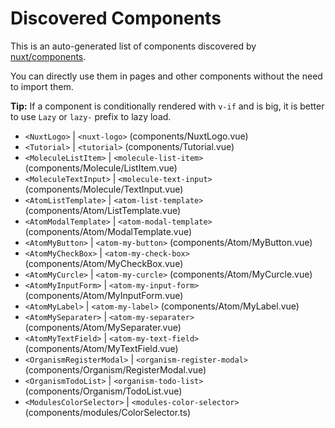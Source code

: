 # Discovered Components

This is an auto-generated list of components discovered by [nuxt/components](https://github.com/nuxt/components).

You can directly use them in pages and other components without the need to import them.

**Tip:** If a component is conditionally rendered with `v-if` and is big, it is better to use `Lazy` or `lazy-` prefix to lazy load.

- `<NuxtLogo>` | `<nuxt-logo>` (components/NuxtLogo.vue)
- `<Tutorial>` | `<tutorial>` (components/Tutorial.vue)
- `<MoleculeListItem>` | `<molecule-list-item>` (components/Molecule/ListItem.vue)
- `<MoleculeTextInput>` | `<molecule-text-input>` (components/Molecule/TextInput.vue)
- `<AtomListTemplate>` | `<atom-list-template>` (components/Atom/ListTemplate.vue)
- `<AtomModalTemplate>` | `<atom-modal-template>` (components/Atom/ModalTemplate.vue)
- `<AtomMyButton>` | `<atom-my-button>` (components/Atom/MyButton.vue)
- `<AtomMyCheckBox>` | `<atom-my-check-box>` (components/Atom/MyCheckBox.vue)
- `<AtomMyCurcle>` | `<atom-my-curcle>` (components/Atom/MyCurcle.vue)
- `<AtomMyInputForm>` | `<atom-my-input-form>` (components/Atom/MyInputForm.vue)
- `<AtomMyLabel>` | `<atom-my-label>` (components/Atom/MyLabel.vue)
- `<AtomMySeparater>` | `<atom-my-separater>` (components/Atom/MySeparater.vue)
- `<AtomMyTextField>` | `<atom-my-text-field>` (components/Atom/MyTextField.vue)
- `<OrganismRegisterModal>` | `<organism-register-modal>` (components/Organism/RegisterModal.vue)
- `<OrganismTodoList>` | `<organism-todo-list>` (components/Organism/TodoList.vue)
- `<ModulesColorSelector>` | `<modules-color-selector>` (components/modules/ColorSelector.ts)
